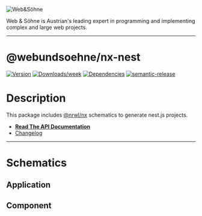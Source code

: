 ![Web&Söhne](https://webundsoehne.com/wp-content/uploads/2016/11/logo.png)

Web & Söhne is Austrian's leading expert in programming and implementing complex and large web projects.

---

# @webundsoehne/nx-nest

[![Version](https://img.shields.io/npm/v/@webundsoehne/nx-nest.svg)](https://npmjs.org/package/@webundsoehne/nx-nest) [![Downloads/week](https://img.shields.io/npm/dw/@webundsoehne/nx-nest.svg)](https://npmjs.org/package/@webundsoehne/nx-nest) [![Dependencies](https://img.shields.io/librariesio/release/npm/@webundsoehne/nx-nest)](https://npmjs.org/package/@webundsoehne/nx-nest) [![semantic-release](https://img.shields.io/badge/%20%20%F0%9F%93%A6%F0%9F%9A%80-semantic--release-e10079.svg)](https://github.com/semantic-release/semantic-release)

# Description

This package includes [@nrwl/nx](https://github.com/nrwl/nx) schematics to generate nest.js projects.

- **[Read The API Documentation](./API.md)**
- [Changelog](./CHANGELOG.md)

<!-- toc -->
<!-- tocstop -->

---

# Schematics

## Application

## Component

